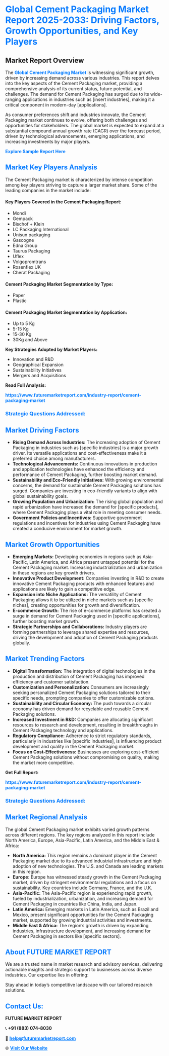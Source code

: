 <h1 style="color: #007BFF;">Global Cement Packaging Market Report 2025-2033: Driving Factors, Growth Opportunities, and Key Players</h1>

<section id="overview">
<h2>Market Report Overview</h2>
<p>The <a href="https://www.futuremarketreport.com/industry-report/cement-packaging-market" style="color: #007BFF; text-decoration: none;"><strong>Global Cement Packaging Market</strong></a> is witnessing significant growth, driven by increasing demand across various industries. This report delves into the key aspects of the Cement Packaging market, providing a comprehensive analysis of its current status, future potential, and challenges. The demand for Cement Packaging has surged due to its wide-ranging applications in industries such as [insert industries], making it a critical component in modern-day [applications].</p>
<p>As consumer preferences shift and industries innovate, the Cement Packaging market continues to evolve, offering both challenges and opportunities for stakeholders. The global market is expected to expand at a substantial compound annual growth rate (CAGR) over the forecast period, driven by technological advancements, emerging applications, and increasing investments by major players.</p>
</section>

<section id="overview">
<p><a href="https://www.futuremarketreport.com/request-sample/reportId=114248" style="color: #007BFF; text-decoration: none;"><strong>Explore Sample Report Here</strong></a></p>
</section>

<section id="key-players">
<h2 style="color: #007BFF;">Market Key Players Analysis</h2>
<p>The Cement Packaging market is characterized by intense competition among key players striving to capture a larger market share. Some of the leading companies in the market include:</p>
<h4>Key Players Covered in the Cement Packaging Report:</h4>
<ul><li>Mondi</li><li>Gempack</li><li>Bischof + Klein</li><li>LC Packaging International</li><li>Unisun packaging</li><li>Gascogne</li><li>Edna Group</li><li>Taurus Packaging</li><li>Uflex</li><li>Volgopromtrans</li><li>Rosenflex UK</li><li>Cherat Packaging</li></ul>
<h4>Cement Packaging Market Segmentation by Type:</h4>
<ul><li>Paper</li><li>Plastic</li></ul>

<h4>Cement Packaging Market Segmentation by Application:</h4>
<ul><li>Up to 5 Kg</li><li>5-15 Kg</li><li>15-30 Kg</li><li>30Kg and Above</li></ul>
<p><strong>Key Strategies Adopted by Market Players:</strong></p>
<ul>
<li>Innovation and R&D</li>
<li>Geographical Expansion</li>
<li>Sustainability Initiatives</li>
<li>Mergers and Acquisitions</li>
</ul>
</section>

<section>
<p><strong>Read Full Analysis: </strong></p><a href="https://www.futuremarketreport.com/industry-report/cement-packaging-market" style="color: #007BFF; text-decoration: none;"><strong>https://www.futuremarketreport.com/industry-report/cement-packaging-market</strong></a>
<h3 style="color: #007BFF;">Strategic Questions Addressed:</h3>
</section>

<section id="driving-factors">
<h2 style="color: #007BFF;">Market Driving Factors</h2>
<ul>
<li><strong>Rising Demand Across Industries:</strong> The increasing adoption of Cement Packaging in industries such as [specific industries] is a major growth driver. Its versatile applications and cost-effectiveness make it a preferred choice among manufacturers.</li>
<li><strong>Technological Advancements:</strong> Continuous innovations in production and application technologies have enhanced the efficiency and performance of Cement Packaging, further boosting market demand.</li>
<li><strong>Sustainability and Eco-Friendly Initiatives:</strong> With growing environmental concerns, the demand for sustainable Cement Packaging solutions has surged. Companies are investing in eco-friendly variants to align with global sustainability goals.</li>
<li><strong>Growing Population and Urbanization:</strong> The rising global population and rapid urbanization have increased the demand for [specific products], where Cement Packaging plays a vital role in meeting consumer needs.</li>
<li><strong>Government Policies and Incentives:</strong> Supportive government regulations and incentives for industries using Cement Packaging have created a conducive environment for market growth.</li>
</ul>
</section>

<section id="growth-opportunities">
<h2 style="color: #007BFF;">Market Growth Opportunities</h2>
<ul>
<li><strong>Emerging Markets:</strong> Developing economies in regions such as Asia-Pacific, Latin America, and Africa present untapped potential for the Cement Packaging market. Increasing industrialization and urbanization in these regions are key growth drivers.</li>
<li><strong>Innovative Product Development:</strong> Companies investing in R&D to create innovative Cement Packaging products with enhanced features and applications are likely to gain a competitive edge.</li>
<li><strong>Expansion into Niche Applications:</strong> The versatility of Cement Packaging allows it to be utilized in niche markets such as [specific niches], creating opportunities for growth and diversification.</li>
<li><strong>E-commerce Growth:</strong> The rise of e-commerce platforms has created a surge in demand for Cement Packaging used in [specific applications], further boosting market growth.</li>
<li><strong>Strategic Partnerships and Collaborations:</strong> Industry players are forming partnerships to leverage shared expertise and resources, driving the development and adoption of Cement Packaging products globally.</li>
</ul>
</section>

<section id="trending-factors">
<h2 style="color: #007BFF;">Market Trending Factors</h2>
<ul>
<li><strong>Digital Transformation:</strong> The integration of digital technologies in the production and distribution of Cement Packaging has improved efficiency and customer satisfaction.</li>
<li><strong>Customization and Personalization:</strong> Consumers are increasingly seeking personalized Cement Packaging solutions tailored to their specific needs, prompting companies to offer customizable options.</li>
<li><strong>Sustainability and Circular Economy:</strong> The push towards a circular economy has driven demand for recyclable and reusable Cement Packaging solutions.</li>
<li><strong>Increased Investment in R&D:</strong> Companies are allocating significant resources to research and development, resulting in breakthroughs in Cement Packaging technology and applications.</li>
<li><strong>Regulatory Compliance:</strong> Adherence to strict regulatory standards, particularly in industries like [specific industries], is influencing product development and quality in the Cement Packaging market.</li>
<li><strong>Focus on Cost-Effectiveness:</strong> Businesses are exploring cost-efficient Cement Packaging solutions without compromising on quality, making the market more competitive.</li>
</ul>
</section>

<section>
<p><strong>Get Full Report: </strong></p><a href="https://www.futuremarketreport.com/industry-report/cement-packaging-market" style="color: #007BFF; text-decoration: none;"><strong>https://www.futuremarketreport.com/industry-report/cement-packaging-market</strong></a>
<h3 style="color: #007BFF;">Strategic Questions Addressed:</h3>
</section>


<section id="regional-analysis">
<h2 style="color: #007BFF;">Market Regional Analysis</h2>
<p>The global Cement Packaging market exhibits varied growth patterns across different regions. The key regions analyzed in this report include North America, Europe, Asia-Pacific, Latin America, and the Middle East & Africa:</p>
<ul>
<li><strong>North America:</strong> This region remains a dominant player in the Cement Packaging market due to its advanced industrial infrastructure and high adoption of new technologies. The U.S. and Canada are leading markets in this region.</li>
<li><strong>Europe:</strong> Europe has witnessed steady growth in the Cement Packaging market, driven by stringent environmental regulations and a focus on sustainability. Key countries include Germany, France, and the U.K.</li>
<li><strong>Asia-Pacific:</strong> The Asia-Pacific region is experiencing rapid growth, fueled by industrialization, urbanization, and increasing demand for Cement Packaging in countries like China, India, and Japan.</li>
<li><strong>Latin America:</strong> Emerging markets in Latin America, such as Brazil and Mexico, present significant opportunities for the Cement Packaging market, supported by growing industrial activities and investments.</li>
<li><strong>Middle East & Africa:</strong> The region’s growth is driven by expanding industries, infrastructure development, and increasing demand for Cement Packaging in sectors like [specific sectors].</li>
</ul>
</section>

<footer>
<h2 style="color: #007BFF;">About FUTURE MARKET REPORT</h2>
<p>We are a trusted name in market research and advisory services, delivering actionable insights and strategic support to businesses across diverse industries. Our expertise lies in offering:</p>

<p>Stay ahead in today’s competitive landscape with our tailored research solutions.</p>

<h2 style="color: #007BFF;">Contact Us:</h2>
<p><strong>FUTURE MARKET REPORT</strong></p>
<p>📞 <strong>+91 (883) 074-8030</strong></p>
<p>📧 <strong><a href="mailto:help@futuremarketreport.com" style="color: #007BFF;">help@futuremarketreport.com</a></strong></p>
<p>🌐 <strong><a href="https://www.futuremarketreport.com/" style="color: #007BFF;">Visit Our Website</a></strong></p>
</footer>